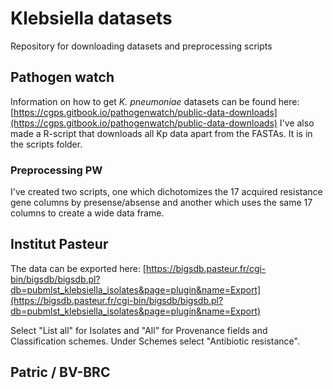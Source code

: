 # Klebsiella datasets
Repository for downloading datasets and preprocessing scripts

## Pathogen watch
Information on how to get *K. pneumoniae* datasets can be found here: [https://cgps.gitbook.io/pathogenwatch/public-data-downloads](https://cgps.gitbook.io/pathogenwatch/public-data-downloads) I've also made a R-script that downloads all Kp data apart from the FASTAs. It is in the scripts folder.

### Preprocessing PW

I've created two scripts, one which dichotomizes the 17 acquired resistance gene columns by presense/absense and another which uses the same 17 columns to create a wide data frame.

## Institut Pasteur
The data can be exported here: [https://bigsdb.pasteur.fr/cgi-bin/bigsdb/bigsdb.pl?db=pubmlst_klebsiella_isolates&page=plugin&name=Export](https://bigsdb.pasteur.fr/cgi-bin/bigsdb/bigsdb.pl?db=pubmlst_klebsiella_isolates&page=plugin&name=Export)

Select "List all" for Isolates and "All" for Provenance fields and Classification schemes. Under Schemes select "Antibiotic resistance".

## Patric / BV-BRC

